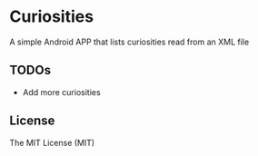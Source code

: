 # Curiosities

A simple Android APP that lists curiosities read from an XML file

## TODOs

* Add more curiosities

## License

The MIT License (MIT)